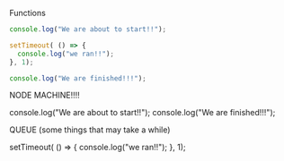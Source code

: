 Functions


```js
console.log("We are about to start!!");

setTimeout( () => {
  console.log("we ran!!");
}, 1);

console.log("We are finished!!!");
```

NODE MACHINE!!!!

console.log("We are about to start!!");
console.log("We are finished!!!");


QUEUE (some things that may take a while)

setTimeout( () => {
  console.log("we ran!!");
}, 1);
